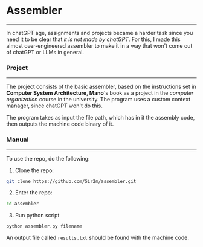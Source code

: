 # Assembler
---
In chatGPT age, assignments and projects became a harder task since you need it to be clear that _it is not made by chatGPT_. For this, I made this almost over-engineered assembler to make it in a way that won't come out of chatGPT or LLMs in general.

### Project
---
The project consists of the basic assembler, based on the instructions set in __Computer System Architecture, Mano__'s book as a project in the _computer organization_ course in the university. The program uses a custom context manager, since chatGPT won't do this.

The program takes as input the file path, which has in it the assembly code, then outputs the machine code binary of it.

### Manual
---
To use the repo, do the following:
1) Clone the repo:
```bash
git clone https://github.com/Sir2m/assembler.git
```
2) Enter the repo:
```bash
cd assembler
```
3) Run python script
```shell
python assembler.py filename
```
An output file called `results.txt` should be found with the machine code.